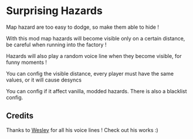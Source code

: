 # Surprising Hazards

Map hazard are too easy to dodge, so make them able to hide !

With this mod map hazards will become visible only on a certain distance, be careful when running into the factory !

Hazards will also play a random voice line when they become visible, for funny moments !

You can config the visible distance, every player must have the same values, or it will cause desyncs

You can config if it affect vanilla, modded hazards. There is also a blacklist config.

## Credits

Thanks to [Wesley](https://thunderstore.io/c/lethal-company/p/Magic_Wesley/) for all his voice lines ! Check out his works :)